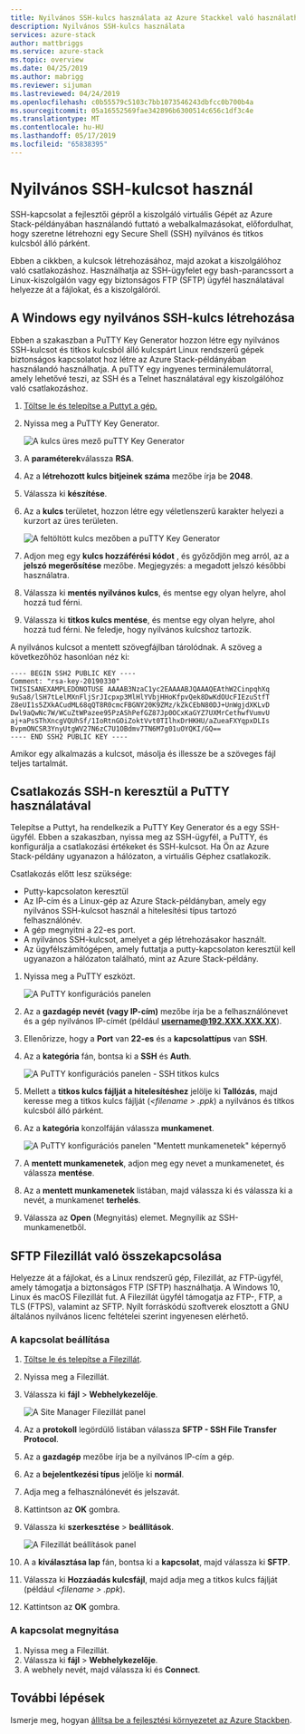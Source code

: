 ```yaml
---
title: Nyilvános SSH-kulcs használata az Azure Stackkel való használathoz |} A Microsoft Docs
description: Nyilvános SSH-kulcs használata
services: azure-stack
author: mattbriggs
ms.service: azure-stack
ms.topic: overview
ms.date: 04/25/2019
ms.author: mabrigg
ms.reviewer: sijuman
ms.lastreviewed: 04/24/2019
ms.openlocfilehash: c0b55579c5103c7bb1073546243dbfcc0b700b4a
ms.sourcegitcommit: 05a16552569fae342896b6300514c656c1df3c4e
ms.translationtype: MT
ms.contentlocale: hu-HU
ms.lasthandoff: 05/17/2019
ms.locfileid: "65838395"
---
```

# <a name="use-an-ssh-public-key"></a>Nyilvános SSH-kulcsot használ

SSH-kapcsolat a fejlesztői gépről a kiszolgáló virtuális Gépét az Azure Stack-példányában használandó futtató a webalkalmazásokat, előfordulhat, hogy szeretne létrehozni egy Secure Shell (SSH) nyilvános és titkos kulcsból álló párként. 

Ebben a cikkben, a kulcsok létrehozásához, majd azokat a kiszolgálóhoz való csatlakozáshoz. Használhatja az SSH-ügyfelet egy bash-parancssort a Linux-kiszolgálón vagy egy biztonságos FTP (SFTP) ügyfél használatával helyezze át a fájlokat, és a kiszolgálóról.

## <a name="create-an-ssh-public-key-on-windows"></a>A Windows egy nyilvános SSH-kulcs létrehozása

Ebben a szakaszban a PuTTY Key Generator hozzon létre egy nyilvános SSH-kulcsot és titkos kulcsból álló kulcspárt Linux rendszerű gépek biztonságos kapcsolatot hoz létre az Azure Stack-példányában használandó használhatja. A puTTY egy ingyenes terminálemulátorral, amely lehetővé teszi, az SSH és a Telnet használatával egy kiszolgálóhoz való csatlakozáshoz.

1. [Töltse le és telepítse a Puttyt a gép.](https://www.chiark.greenend.org.uk/~sgtatham/putty/latest.html)

1. Nyissa meg a PuTTY Key Generator.

    ![A kulcs üres mező puTTY Key Generator](media/azure-stack-dev-start-howto-ssh-public-key/001-putty-key-gen-start.png)

1. A **paraméterek**válassza **RSA**.

1. Az a **létrehozott kulcs bitjeinek száma** mezőbe írja be **2048**.  

1. Válassza ki **készítése**.

1. Az a **kulcs** területet, hozzon létre egy véletlenszerű karakter helyezi a kurzort az üres területen.

    ![A feltöltött kulcs mezőben a puTTY Key Generator](media/azure-stack-dev-start-howto-ssh-public-key/002-putty-key-gen-result.png)

1. Adjon meg egy **kulcs hozzáférési kódot** , és győződjön meg arról, az a **jelszó megerősítése** mezőbe. Megjegyzés: a megadott jelszó későbbi használatra.

1. Válassza ki **mentés nyilvános kulcs**, és mentse egy olyan helyre, ahol hozzá tud férni.

1. Válassza ki **titkos kulcs mentése**, és mentse egy olyan helyre, ahol hozzá tud férni. Ne feledje, hogy nyilvános kulcshoz tartozik.

A nyilvános kulcsot a mentett szövegfájlban tárolódnak. A szöveg a következőhöz hasonlóan néz ki:

```text  
---- BEGIN SSH2 PUBLIC KEY ----
Comment: "rsa-key-20190330"
THISISANEXAMPLEDONOTUSE AAAAB3NzaC1yc2EAAAABJQAAAQEAthW2CinpqhXq
9uSa8/lSH7tLelMXnFljSrJIcpxp3MlHlYVbjHHoKfpvQek8DwKdOUcFIEzuStfT
Z8eUI1s5ZXkACudML68qQT8R0cmcFBGNY20K9ZMz/kZkCEbN80DJ+UnWgjdXKLvD
Dwl9aQwNc7W/WCuZtWPazee95PzAShPefGZ87Jp0OCxKaGYZ7UXMrCethwfVumvU
aj+aPsSThXncgVQUhSf/1IoRtnGOiZoktVvt0TIlhxDrHKHU/aZueaFXYqpxDLIs
BvpmONCSR3YnyUtgWV27N6zC7U1OBdmv7TN6M7g01uOYQKI/GQ==
---- END SSH2 PUBLIC KEY ----
```

Amikor egy alkalmazás a kulcsot, másolja és illessze be a szöveges fájl teljes tartalmát.

## <a name="connect-with-ssh-by-using-putty"></a>Csatlakozás SSH-n keresztül a PuTTY használatával

Telepítse a Puttyt, ha rendelkezik a PuTTY Key Generator és a egy SSH-ügyfél. Ebben a szakaszban, nyissa meg az SSH-ügyfél, a PuTTY, és konfigurálja a csatlakozási értékeket és SSH-kulcsot. Ha Ön az Azure Stack-példány ugyanazon a hálózaton, a virtuális Géphez csatlakozik.

Csatlakozás előtt lesz szüksége:
- Putty-kapcsolaton keresztül
- Az IP-cím és a Linux-gép az Azure Stack-példányban, amely egy nyilvános SSH-kulcsot használ a hitelesítési típus tartozó felhasználónév.
- A gép megnyitni a 22-es port.
- A nyilvános SSH-kulcsot, amelyet a gép létrehozásakor használt.
- Az ügyfélszámítógépen, amely futtatja a putty-kapcsolaton keresztül kell ugyanazon a hálózaton található, mint az Azure Stack-példány.

1. Nyissa meg a PuTTY eszközt.

    ![A PuTTY konfigurációs panelen](media/azure-stack-dev-start-howto-ssh-public-key/002-putty-connect.png)

2. Az a **gazdagép nevét (vagy IP-cím)** mezőbe írja be a felhasználónevet és a gép nyilvános IP-címét (például **username@192.XXX.XXX.XX**). 
3. Ellenőrizze, hogy a **Port** van **22-es** és a **kapcsolattípus** van **SSH**.
4. Az a **kategória** fán, bontsa ki a **SSH** és **Auth**.

    ![A PuTTY konfigurációs panelen - SSH titkos kulcs](media/azure-stack-dev-start-howto-ssh-public-key/002-putty-set-private-key.png)

5. Mellett a **titkos kulcs fájlját a hitelesítéshez** jelölje ki **Tallózás**, majd keresse meg a titkos kulcs fájlját (*\<filename > .ppk*) a nyilvános és titkos kulcsból álló párként.
6. Az a **kategória** konzolfáján válassza **munkamenet**.

    ![A PuTTY konfigurációs panelen "Mentett munkamenetek" képernyő](media/azure-stack-dev-start-howto-ssh-public-key/003-puTTY-save-session.png)

7. A **mentett munkamenetek**, adjon meg egy nevet a munkamenetet, és válassza **mentése**.
8. Az a **mentett munkamenetek** listában, majd válassza ki és válassza ki a nevét, a munkamenet **terhelés**.
9. Válassza az **Open** (Megnyitás) elemet. Megnyílik az SSH-munkamenetből.

## <a name="connect-with-sftp-with-filezilla"></a>SFTP Filezillát való összekapcsolása

Helyezze át a fájlokat, és a Linux rendszerű gép, Filezillát, az FTP-ügyfél, amely támogatja a biztonságos FTP (SFTP) használhatja. A Windows 10, Linux és macOS Filezillát fut. A Filezillát ügyfél támogatja az FTP-, FTP, a TLS (FTPS), valamint az SFTP. Nyílt forráskódú szoftverek elosztott a GNU általános nyilvános licenc feltételei szerint ingyenesen elérhető.

### <a name="set-your-connection"></a>A kapcsolat beállítása

1. [Töltse le és telepítse a Filezillát](https://filezilla-project.org/download.php).
1. Nyissa meg a Filezillát.
1. Válassza ki **fájl** > **Webhelykezelője**.

    ![A Site Manager Filezillát panel](media/azure-stack-dev-start-howto-ssh-public-key/005-filezilla-file-manager.png)

1. Az a **protokoll** legördülő listában válassza **SFTP - SSH File Transfer Protocol**.
1. Az a **gazdagép** mezőbe írja be a nyilvános IP-cím a gép.
1. Az a **bejelentkezési típus** jelölje ki **normál**.
1. Adja meg a felhasználónevét és jelszavát.
1. Kattintson az **OK** gombra.
1. Válassza ki **szerkesztése** > **beállítások**.

    ![A Filezillát beállítások panel](media/azure-stack-dev-start-howto-ssh-public-key/006-filezilla-add-private-key.png)

1. A a **kiválasztása lap** fán, bontsa ki a **kapcsolat**, majd válassza ki **SFTP**.
1. Válassza ki **Hozzáadás kulcsfájl**, majd adja meg a titkos kulcs fájlját (például  *\<filename > .ppk*).
1. Kattintson az **OK** gombra.

### <a name="open-your-connection"></a>A kapcsolat megnyitása

1. Nyissa meg a Filezillát.
1. Válassza ki **fájl** > **Webhelykezelője**.
1. A webhely nevét, majd válassza ki és **Connect**.

## <a name="next-steps"></a>További lépések

Ismerje meg, hogyan [állítsa be a fejlesztési környezetet az Azure Stackben](azure-stack-dev-start.md).
